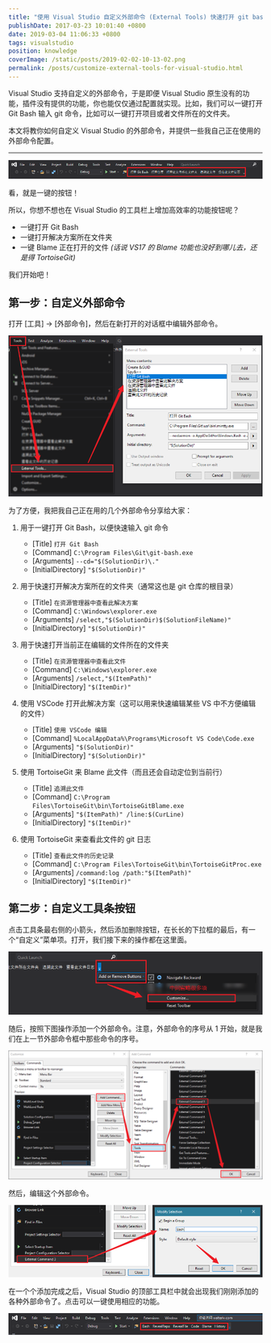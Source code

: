 ```yaml
---
title: "使用 Visual Studio 自定义外部命令 (External Tools) 快速打开 git bash 等各种工具"
publishDate: 2017-03-23 10:01:40 +0800
date: 2019-03-04 11:06:33 +0800
tags: visualstudio
position: knowledge
coverImage: /static/posts/2019-02-02-10-13-02.png
permalink: /posts/customize-external-tools-for-visual-studio.html
---
```


Visual Studio 支持自定义的外部命令，于是即便 Visual Studio 原生没有的功能，插件没有提供的功能，你也能仅仅通过配置就实现。比如，我们可以一键打开 Git Bash 输入 git 命令，比如可以一键打开项目或者文件所在的文件夹。

本文将教你如何自定义 Visual Studio 的外部命令，并提供一些我自己正在使用的外部命令配置。

---

<div id="toc"></div>

![在 Visual Studio 中的外部命令](/static/posts/2019-02-02-10-13-02.png)

看，就是一键的按钮！

所以，你想不想也在 Visual Studio 的工具栏上增加高效率的功能按钮呢？

- 一键打开 Git Bash
- 一键打开解决方案所在文件夹
- 一键 Blame 正在打开的文件 *(话说 VS17 的 Blame 功能也没好到哪儿去，还是得 TortoiseGit)*

我们开始吧！

## 第一步：自定义外部命令

打开 [工具] -> [外部命令]，然后在新打开的对话框中编辑外部命令。

![自定义外部命令](/static/posts/2019-02-02-10-17-11.png)

为了方便，我把我自己正在用的几个外部命令分享给大家：

1. 用于一键打开 Git Bash，以便快速输入 git 命令
    - [Title] `打开 Git Bash`
    - [Command] `C:\Program Files\Git\git-bash.exe`
    - [Arguments] `--cd="$(SolutionDir)\."`
    - [InitialDirectory] `"$(SolutionDir)"`

    <!-- 1. 用于一键打开 Git Bash，以便快速输入 git 命令
        - [Title] `打开 Git Bash`
        - [Command] `C:\Program Files\Git\usr\bin\mintty.exe`
        - [Arguments] `--nodaemon -o AppID=GitForWindows.Bash -o AppLaunchCmd="C:\Program Files\Git\git-bash.exe" -o AppName="Git Bash" -i "C:\Program Files\Git\git-bash.exe" --store-taskbar-properties -- /usr/bin/bash --login -i`
        - [InitialDirectory] `"$(SolutionDir)"` -->

1. 用于快速打开解决方案所在的文件夹（通常这也是 git 仓库的根目录）
    - [Title] `在资源管理器中查看此解决方案`
    - [Command] `C:\Windows\explorer.exe`
    - [Arguments] `/select,"$(SolutionDir)$(SolutionFileName)"`
    - [InitialDirectory] `"$(SolutionDir)"`

1. 用于快速打开当前正在编辑的文件所在的文件夹
    - [Title] `在资源管理器中查看此文件`
    - [Command] `C:\Windows\explorer.exe`
    - [Arguments] `/select,"$(ItemPath)"`
    - [InitialDirectory] `"$(ItemDir)"`

1. 使用 VSCode 打开此解决方案（这可以用来快速编辑某些 VS 中不方便编辑的文件）
    - [Title] `使用 VSCode 编辑`
    - [Command] `%LocalAppData%\Programs\Microsoft VS Code\Code.exe`
    - [Arguments] `"$(SolutionDir)"`
    - [InitialDirectory] `"$(SolutionDir)"`

1. 使用 TortoiseGit 来 Blame 此文件（而且还会自动定位到当前行）
    - [Title] `追溯此文件`
    - [Command] `C:\Program Files\TortoiseGit\bin\TortoiseGitBlame.exe`
    - [Arguments] `"$(ItemPath)" /line:$(CurLine)`
    - [InitialDirectory] `"$(ItemDir)"`

1. 使用 TortoiseGit 来查看此文件的 git 日志
    - [Title] `查看此文件的历史记录`
    - [Command] `C:\Program Files\TortoiseGit\bin\TortoiseGitProc.exe`
    - [Arguments] `/command:log /path:"$(ItemPath)"`
    - [InitialDirectory] `"$(ItemDir)"`

## 第二步：自定义工具条按钮

点击工具条最右侧的小箭头，然后添加删除按钮，在长长的下拉框的最后，有一个“自定义”菜单项。打开，我们接下来的操作都在这里面。

![添加或删除按钮](/static/posts/2019-02-02-10-36-57.png)

随后，按照下图操作添加一个外部命令。注意，外部命令的序号从 1 开始，就是我们在上一节外部命令框中那些命令的序号。

![添加一个外部命令](/static/posts/2019-02-02-10-41-32.png)

然后，编辑这个外部命令。

![编辑这个外部命令](/static/posts/2019-02-02-10-43-42.png)

在一个个添加完成之后，Visual Studio 的顶部工具栏中就会出现我们刚刚添加的各种外部命令了。点击可以一键使用相应的功能。

![添加并编辑完的外部命令](/static/posts/2019-02-02-10-52-26.png)


